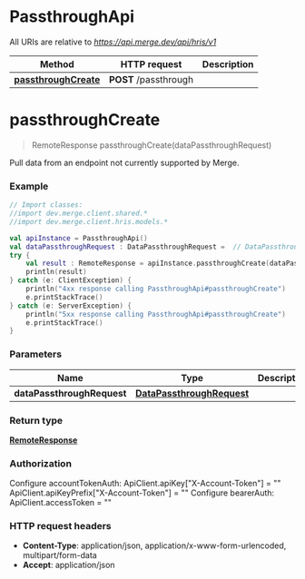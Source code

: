 # PassthroughApi

All URIs are relative to *https://api.merge.dev/api/hris/v1*

Method | HTTP request | Description
------------- | ------------- | -------------
[**passthroughCreate**](PassthroughApi.md#passthroughCreate) | **POST** /passthrough | 


<a name="passthroughCreate"></a>
# **passthroughCreate**
> RemoteResponse passthroughCreate(dataPassthroughRequest)



Pull data from an endpoint not currently supported by Merge.

### Example
```kotlin
// Import classes:
//import dev.merge.client.shared.*
//import dev.merge.client.hris.models.*

val apiInstance = PassthroughApi()
val dataPassthroughRequest : DataPassthroughRequest =  // DataPassthroughRequest | 
try {
    val result : RemoteResponse = apiInstance.passthroughCreate(dataPassthroughRequest)
    println(result)
} catch (e: ClientException) {
    println("4xx response calling PassthroughApi#passthroughCreate")
    e.printStackTrace()
} catch (e: ServerException) {
    println("5xx response calling PassthroughApi#passthroughCreate")
    e.printStackTrace()
}
```

### Parameters

Name | Type | Description  | Notes
------------- | ------------- | ------------- | -------------
 **dataPassthroughRequest** | [**DataPassthroughRequest**](DataPassthroughRequest.md)|  |

### Return type

[**RemoteResponse**](RemoteResponse.md)

### Authorization


Configure accountTokenAuth:
    ApiClient.apiKey["X-Account-Token"] = ""
    ApiClient.apiKeyPrefix["X-Account-Token"] = ""
Configure bearerAuth:
    ApiClient.accessToken = ""

### HTTP request headers

 - **Content-Type**: application/json, application/x-www-form-urlencoded, multipart/form-data
 - **Accept**: application/json

